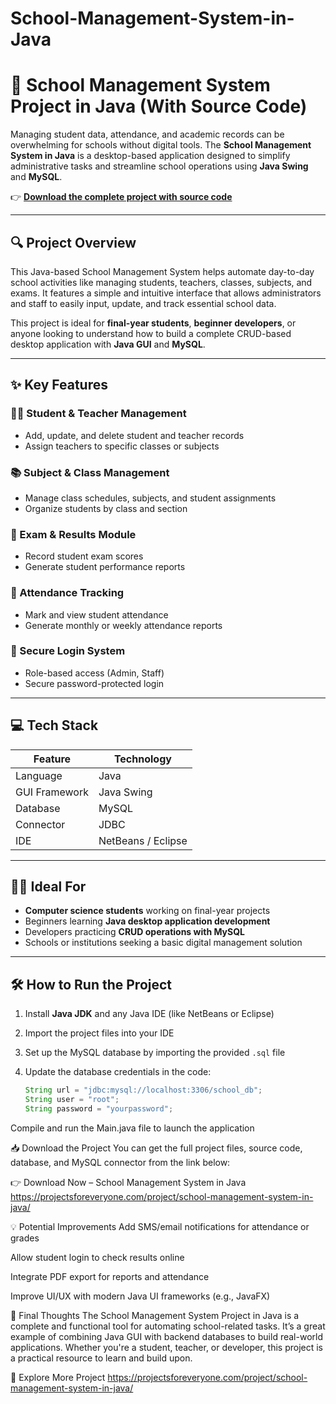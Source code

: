 # School-Management-System-in-Java
# 🏫 School Management System Project in Java (With Source Code)

Managing student data, attendance, and academic records can be overwhelming for schools without digital tools. The **School Management System in Java** is a desktop-based application designed to simplify administrative tasks and streamline school operations using **Java Swing** and **MySQL**.

👉 **[Download the complete project with source code](https://projectsforeveryone.com/project/school-management-system-in-java/)**

---

## 🔍 Project Overview

This Java-based School Management System helps automate day-to-day school activities like managing students, teachers, classes, subjects, and exams. It features a simple and intuitive interface that allows administrators and staff to easily input, update, and track essential school data.

This project is ideal for **final-year students**, **beginner developers**, or anyone looking to understand how to build a complete CRUD-based desktop application with **Java GUI** and **MySQL**.

---

## ✨ Key Features

### 👩‍🎓 Student & Teacher Management
- Add, update, and delete student and teacher records
- Assign teachers to specific classes or subjects

### 📚 Subject & Class Management
- Manage class schedules, subjects, and student assignments
- Organize students by class and section

### 📝 Exam & Results Module
- Record student exam scores
- Generate student performance reports

### 📆 Attendance Tracking
- Mark and view student attendance
- Generate monthly or weekly attendance reports

### 🔐 Secure Login System
- Role-based access (Admin, Staff)
- Secure password-protected login

---

## 💻 Tech Stack

| Feature        | Technology        |
|----------------|-------------------|
| Language       | Java              |
| GUI Framework  | Java Swing        |
| Database       | MySQL             |
| Connector      | JDBC              |
| IDE            | NetBeans / Eclipse |

---

## 🧑‍🎓 Ideal For

- **Computer science students** working on final-year projects  
- Beginners learning **Java desktop application development**  
- Developers practicing **CRUD operations with MySQL**  
- Schools or institutions seeking a basic digital management solution  

---

## 🛠️ How to Run the Project

1. Install **Java JDK** and any Java IDE (like NetBeans or Eclipse)
2. Import the project files into your IDE
3. Set up the MySQL database by importing the provided `.sql` file
4. Update the database credentials in the code:

   ```java
   String url = "jdbc:mysql://localhost:3306/school_db";
   String user = "root";
   String password = "yourpassword";
Compile and run the Main.java file to launch the application

📥 Download the Project
You can get the full project files, source code, database, and MySQL connector from the link below:

👉 Download Now – School Management System in Java https://projectsforeveryone.com/project/school-management-system-in-java/

💡 Potential Improvements
Add SMS/email notifications for attendance or grades

Allow student login to check results online

Integrate PDF export for reports and attendance

Improve UI/UX with modern Java UI frameworks (e.g., JavaFX)

📌 Final Thoughts
The School Management System Project in Java is a complete and functional tool for automating school-related tasks. It’s a great example of combining Java GUI with backend databases to build real-world applications. Whether you're a student, teacher, or developer, this project is a practical resource to learn and build upon.

🔗 Explore More Project https://projectsforeveryone.com/project/school-management-system-in-java/ 


